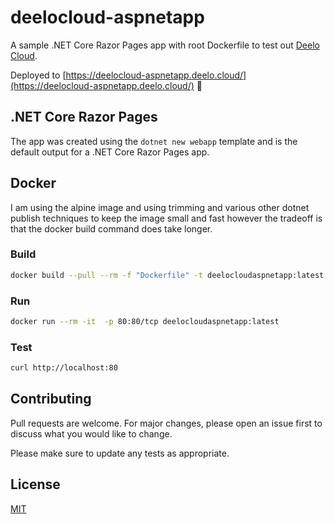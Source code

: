 # deelocloud-aspnetapp

A sample .NET Core Razor Pages app with root Dockerfile to test out [Deelo Cloud](https://www.deelo.cloud/).

Deployed to [https://deelocloud-aspnetapp.deelo.cloud/](https://deelocloud-aspnetapp.deelo.cloud/) 🚀

## .NET Core Razor Pages

The app was created using the `dotnet new webapp` template and is the default output for a .NET Core Razor Pages app.

## Docker

I am using the alpine image and using trimming and various other dotnet publish techniques to keep the image small and fast however the tradeoff is that the docker build command does take longer.

### Build

```bash
docker build --pull --rm -f "Dockerfile" -t deelocloudaspnetapp:latest "."
```

### Run

```bash
docker run --rm -it  -p 80:80/tcp deelocloudaspnetapp:latest
```

### Test

```bash
curl http://localhost:80
```

## Contributing
Pull requests are welcome. For major changes, please open an issue first to discuss what you would like to change.

Please make sure to update any tests as appropriate.

## License
[MIT](LICENSE)
